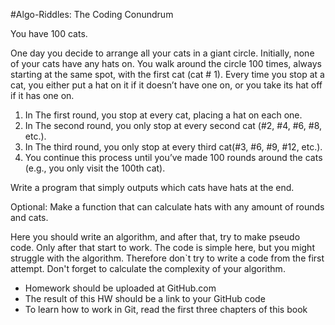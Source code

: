 #Algo-Riddles: The Coding Conundrum

You have 100 cats.

One day you decide to arrange all your cats in a giant circle. Initially, none of your cats have any hats on. You walk around the circle 100 times, always starting at the same spot, with the first cat (cat # 1). Every time you stop at a cat, you either put a hat on it if it doesn’t have one on, or you take its hat off if it has one on.

1. In The first round, you stop at every cat, placing a hat on each one.
2. In The second round, you only stop at every second cat (#2, #4, #6, #8, etc.).
3. In The third round, you only stop at every third cat(#3, #6, #9, #12, etc.).
4. You continue this process until you’ve made 100 rounds around the cats (e.g., you only visit the 100th cat).

Write a program that simply outputs which cats have hats at the end.

Optional: Make a function that can calculate hats with any amount of rounds and cats.

Here you should write an algorithm, and after that, try to make pseudo code. Only after that start to work. The code is simple here, but you might struggle with the algorithm. Therefore don`t try to write a code from the first attempt. Don't forget to calculate the complexity of your algorithm.

- Homework should be uploaded at GitHub.com
- The result of this HW should be a link to your GitHub code
- To learn how to work in Git, read the first three chapters of this book
